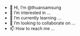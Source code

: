 - 👋 Hi, I’m @thuansamsung
- 👀 I’m interested in ...
- 🌱 I’m currently learning ...
- 💞️ I’m looking to collaborate on ...
- 📫 How to reach me ...

<!---
thuansamsung/thuansamsung is a ✨ special ✨ repository because its `README.md` (this file) appears on your GitHub profile.
You can click the Preview link to take a look at your changes.
--->

